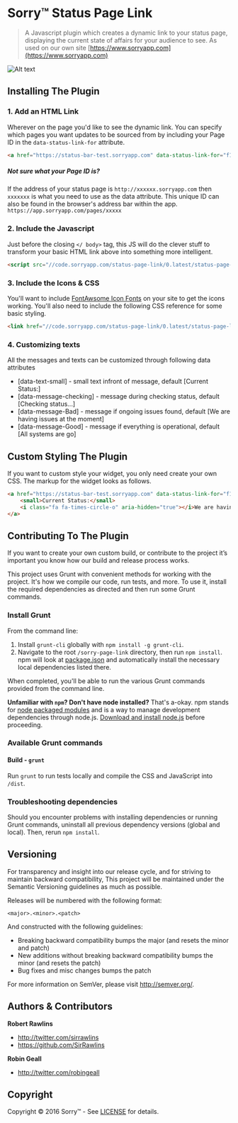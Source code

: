 # Sorry&#8482; Status Page Link

> A Javascript plugin which creates a dynamic link to your status page, displaying the current state of affairs for your audience to see. As used on our own site [https://www.sorryapp.com](https://www.sorryapp.com)

![Alt text](status-page-link.png)

## Installing The Plugin

### 1. Add an HTML Link

Wherever on the page you'd like to see the dynamic link. You can specify which pages you want updates to be sourced from by including your Page ID in the `data-status-link-for` attribute.

```html
<a href="https://status-bar-test.sorryapp.com" data-status-link-for="f1ff551f" title="Visit our status page">System Status</a>
```

##### Not sure what your Page ID is?

If the address of your status page is ```http://xxxxxx.sorryapp.com``` then ```xxxxxxx``` is what you need to use as the data attribute. This unique ID can also be found in the browser's address bar within the app. ```https://app.sorryapp.com/pages/xxxxx```


### 2. Include the Javascript 

Just before the closing ```</ body>``` tag, this JS will do the clever stuff to transform your basic HTML link above into something more intelligent.

```html
<script src="//code.sorryapp.com/status-page-link/0.latest/status-page-link.min.js"></script>
```

### 3. Include the Icons & CSS

You'll want to include [FontAwsome Icon Fonts](http://fontawesome.io/) on your site to get the icons working. You'll also need to include the following CSS reference for some basic styling.

```html
<link href="//code.sorryapp.com/status-page-link/0.latest/status-page-link.min.css" rel="stylesheet">
```

### 4. Customizing texts

All the messages and texts can be customized through following data attributes

* [data-text-small] - small text infront of message, default [Current Status:]
* [data-message-checking] - message during checking status, default [Checking status...]
* [data-message-Bad] - message if ongoing issues found, default [We are having issues at the moment]
* [data-message-Good] - message if everything is operational, default [All systems are go]

## Custom Styling The Plugin

If you want to custom style your widget, you only need create your own CSS. The markup for the widget looks as follows.

```html
<a href="https://status-bar-test.sorryapp.com" data-status-link-for="f1ff551f" title="Visit our status page">
	<small>Current Status:</small> 
	<i class="fa fa-times-circle-o" aria-hidden="true"></i>We are having issues at the moment
</a>
```

## Contributing To The Plugin

If you want to create your own custom build, or contribute to the project it’s important you know how our build and release process works.

This project uses Grunt with convenient methods for working with the project. It's how we compile our code, run tests, and more. To use it, install the required dependencies as directed and then run some Grunt commands.

### Install Grunt

From the command line:

1. Install `grunt-cli` globally with `npm install -g grunt-cli`.
2. Navigate to the root `/sorry-page-link` directory, then run `npm install`. npm will look at [package.json](package.json) and automatically install the necessary local dependencies listed there.

When completed, you'll be able to run the various Grunt commands provided from the command line.

**Unfamiliar with `npm`? Don't have node installed?** That's a-okay. npm stands for [node packaged modules](http://npmjs.org/) and is a way to manage development dependencies through node.js. [Download and install node.js](http://nodejs.org/download/) before proceeding.

### Available Grunt commands

#### Build - `grunt`
Run `grunt` to run tests locally and compile the CSS and JavaScript into `/dist`.

### Troubleshooting dependencies

Should you encounter problems with installing dependencies or running Grunt commands, uninstall all previous dependency versions (global and local). Then, rerun `npm install`.

## Versioning

For transparency and insight into our release cycle, and for striving to maintain backward compatibility, This project will be maintained under the Semantic Versioning guidelines as much as possible.

Releases will be numbered with the following format:

`<major>.<minor>.<patch>`

And constructed with the following guidelines:

* Breaking backward compatibility bumps the major (and resets the minor and patch)
* New additions without breaking backward compatibility bumps the minor (and resets the patch)
* Bug fixes and misc changes bumps the patch

For more information on SemVer, please visit <http://semver.org/>.

## Authors & Contributors

**Robert Rawlins**

+ <http://twitter.com/sirrawlins>
+ <https://github.com/SirRawlins>

**Robin Geall**

+ <http://twitter.com/robingeall>

## Copyright

Copyright &copy; 2016 Sorry™ - See [LICENSE](LICENSE) for details.